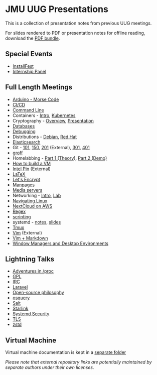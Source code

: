 # JMU UUG Presentations

This is a collection of presentation notes from previous UUG meetings.

For slides rendered to PDF or presentation notes for offline reading, download the [PDF bundle](https://github.com/jmunixusers/presentations/releases/download/presentation-latest/PDF.zip).

## Special Events

- [InstallFest](InstallFest.md)
- [Internship Panel](InternshipQA.md)

## Full Length Meetings

- [Arduino - Morse Code](arduino/index.md)
- [CI/CD](cicd/index.md)
- [Command Line](CommandLine.md)
- Containers - [Intro](containers/index.md), [Kubernetes](containers/kubernetes.md)
- Cryptography - [Overview](cryptography/README.md), [Presentation](cryptography/index.md)
- [Databases](databases/index.md)
- [Debugging](debugging/index.md)
- Distributions - [Debian](distributions/Debian.md), [Red Hat](distributions/RedHat.md)
- [Elasticsearch](elastic/index.md)
- Git - [101](git101/index.md), [150](git150/index.md), [201](https://github.com/jmunixusers/git-201) (External), [301](git301/index.md), [401](git401/index.md)
- [groff](groff/index.md)
- Homelabbing - [Part 1 (Theory)](homelab.md), [Part 2 (Demo)](homelab-2.md)
- [How to build a VM](BuildAVM/index.md)
- [Intel Pin](https://github.com/lam2mo/uug-pin) (External)
- [LaTeX](LaTeX.md)
- [Let's Encrypt](LetsEncrypt.md)
- [Manpages](Manpages.md)
- [Media servers](media-server/index.md)
- Networking - [Intro](networking/index.md), [Lab](networking/lab.md)
- [Navigating Linux](navigating_linux/index.md)
- [NextCloud on AWS](NextCloudAWS.md)
- [Regex](regex/index.md)
- [scripting](Scripting.md)
- systemd - [notes](systemd-notes.md), [slides](systemd-slides.md)
- [Tmux](tmux.md)
- [Vim](https://crosse.github.io/vim_tutorial/) (External)
- [Vim + Markdown](Vim.md)
- [Window Managers and Desktop Environments](window-and-desktop-environments.md)

## Lightning Talks

- [Adventures in /proc](AdventuresInProc.md)
- [GPL](GPL.md)
- [IRC](IRC.md)
- [Laravel](laravel/Laravel.md)
- [Open-source philosophy](oss-philosophy.md)
- [osquery](osquery.md)
- [Salt](saltstack/Salt.md)
- [Starlink](starlink/index.md)
- [Systemd Security](Systemd-security.md)
- [TLS](TLS.md)
- [zstd](zstd.md)

## Virtual Machine

Virtual machine documentation is kept in a [separate folder](vm/)

_Please note that external repository links are potentially maintained by
separate authors under their own licenses._
